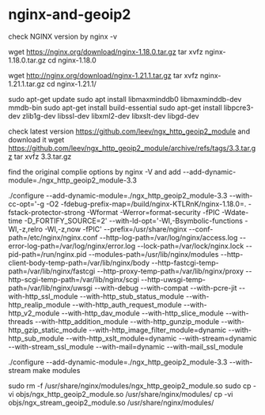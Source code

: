 # nginx-and-geoip2

check NGINX version by nginx -v 


wget https://nginx.org/download/nginx-1.18.0.tar.gz
tar xvfz nginx-1.18.0.tar.gz
cd nginx-1.18.0

wget http://nginx.org/download/nginx-1.21.1.tar.gz
tar xvfz nginx-1.21.1.tar.gz
cd nginx-1.21.1/

sudo apt-get update
sudo apt install libmaxminddb0 libmaxminddb-dev mmdb-bin
sudo apt-get install build-essential
sudo apt-get install libpcre3-dev zlib1g-dev libssl-dev libxml2-dev libxslt-dev libgd-dev



check latest version https://github.com/leev/ngx_http_geoip2_module and download it
 wget https://github.com/leev/ngx_http_geoip2_module/archive/refs/tags/3.3.tar.gz
 tar xvfz 3.3.tar.gz

find the original complie options by nginx -V and add --add-dynamic-module=./ngx_http_geoip2_module-3.3


 ./configure --add-dynamic-module=./ngx_http_geoip2_module-3.3 --with-cc-opt='-g -O2 -fdebug-prefix-map=/build/nginx-KTLRnK/nginx-1.18.0=. -fstack-protector-strong -Wformat -Werror=format-security -fPIC -Wdate-time -D_FORTIFY_SOURCE=2' --with-ld-opt='-Wl,-Bsymbolic-functions -Wl,-z,relro -Wl,-z,now -fPIC' --prefix=/usr/share/nginx --conf-path=/etc/nginx/nginx.conf --http-log-path=/var/log/nginx/access.log --error-log-path=/var/log/nginx/error.log --lock-path=/var/lock/nginx.lock --pid-path=/run/nginx.pid --modules-path=/usr/lib/nginx/modules --http-client-body-temp-path=/var/lib/nginx/body --http-fastcgi-temp-path=/var/lib/nginx/fastcgi --http-proxy-temp-path=/var/lib/nginx/proxy --http-scgi-temp-path=/var/lib/nginx/scgi --http-uwsgi-temp-path=/var/lib/nginx/uwsgi --with-debug --with-compat --with-pcre-jit --with-http_ssl_module --with-http_stub_status_module --with-http_realip_module --with-http_auth_request_module --with-http_v2_module --with-http_dav_module --with-http_slice_module --with-threads --with-http_addition_module --with-http_gunzip_module --with-http_gzip_static_module --with-http_image_filter_module=dynamic --with-http_sub_module --with-http_xslt_module=dynamic --with-stream=dynamic --with-stream_ssl_module --with-mail=dynamic --with-mail_ssl_module




./configure --add-dynamic-module=./ngx_http_geoip2_module-3.3  --with-stream
make modules

sudo rm -f /usr/share/nginx/modules/ngx_http_geoip2_module.so
sudo cp -vi objs/ngx_http_geoip2_module.so /usr/share/nginx/modules/
 cp -vi objs/ngx_stream_geoip2_module.so /usr/share/nginx/modules/


